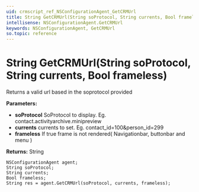 ```yaml
---
uid: crmscript_ref_NSConfigurationAgent_GetCRMUrl
title: String GetCRMUrl(String soProtocol, String currents, Bool frameless)
intellisense: NSConfigurationAgent.GetCRMUrl
keywords: NSConfigurationAgent, GetCRMUrl
so.topic: reference
---
```


# String GetCRMUrl(String soProtocol, String currents, Bool frameless)

Returns a valid url based in the soprotocol provided

**Parameters:**
 - **soProtocol** SoProtocol to display. Eg. contact.activityarchive.minipreview
 - **currents** currents to set. Eg. contact_id=100&person_id=299
 - **frameless** If true frame is not rendered( Navigationbar, buttonbar and menu )

**Returns:** String

```crmscript
NSConfigurationAgent agent;
String soProtocol;
String currents;
Bool frameless;
String res = agent.GetCRMUrl(soProtocol, currents, frameless);
```


